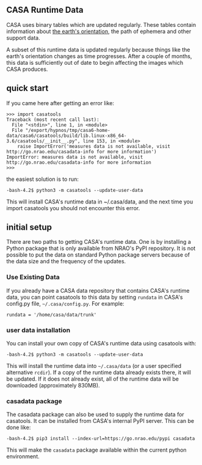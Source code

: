 
## CASA Runtime Data

CASA uses binary tables which are updated regularly. These tables contain information about [the earth's orientation](https://www.iers.org/IERS/EN/DataProducts/data.html), the path of ephemera and other support data. 

A subset of this runtime data is updated regularly because things like the earth's orientation changes as time progresses. After a couple of months, this data is sufficiently out of date to begin affecting the images which CASA produces.

## quick start

If you came here after getting an error like:
```
>>> import casatools
Traceback (most recent call last):
  File "<stdin>", line 1, in <module>
  File "/export/hypnos/tmp/casa6-home-data/casa6/casatools/build/lib.linux-x86_64-3.6/casatools/__init__.py", line 153, in <module>
    raise ImportError('measures data is not available, visit http://go.nrao.edu/casadata-info for more information')
ImportError: measures data is not available, visit http://go.nrao.edu/casadata-info for more information
>>> 
```
the easiest solution is to run:
```
-bash-4.2$ python3 -m casatools --update-user-data
```
This will install CASA's runtime data in ~/.casa/data, and the next time you import casatools you should not encounter this error.

## initial setup

There are two paths to getting CASA's runtime data. One is by installing a Python package that is only available from NRAO's PyPI repository. It is not possible to put the data on standard Python package servers because of the data size and the frequency of the updates.

### Use Existing Data

If you already have a CASA data repository that contains CASA's runtime data, you can point casatools to this data by setting ```rundata``` in CASA's config.py file, ```~/.casa/config.py```. For example:
```
rundata = '/home/casa/data/trunk'
```

### user data installation

You can install your own copy of CASA's runtime data using casatools with:
```
-bash-4.2$ python3 -m casatools --update-user-data
```
This will install the runtime data into ```~/.casa/data``` (or a user specified alternative ```rcdir```). If a copy of the runtime data already exists there, it will be updated. If it does not already exist, all of the runtime data will be downloaded (approximately 830MB).

### casadata package

The casadata package can also be used to supply the runtime data for casatools. It can be installed from CASA's internal PyPI server. This can be done like:
```
-bash-4.2$ pip3 install --index-url=https://go.nrao.edu/pypi casadata
```
This will make the ```casadata``` package available within the current python environment.
